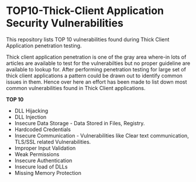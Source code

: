 # TOP10-Thick-Client Application Security Vulnerabilities
This repository lists TOP 10 vulnerabilities found during Thick Client Application penetration testing. 

Thick client application penetration is one of the gray area where-in lots of articles are available to test for the vulnerabilties but no proper guideline are available to lookup for. After performing penetration testing for large set of thick client applications a pattern could be drawn out to identify common issues in them. Hence over here an effort has been made to list down most common vulnerabilities found in Thick Client applications. 


**TOP 10**
- DLL Hijacking
- DLL Injection
- Insecure Data Storage - Data Stored in Files, Registry.
- Hardcoded Credentials
- Insecure Communication - Vulnerabilities like Clear text communication, TLS/SSL related Vulnerabilities.
- Improper Input Validation
- Weak Permissions
- Insecure Authentication
- Insecure load of DLLs
- Missing Memory Protection

